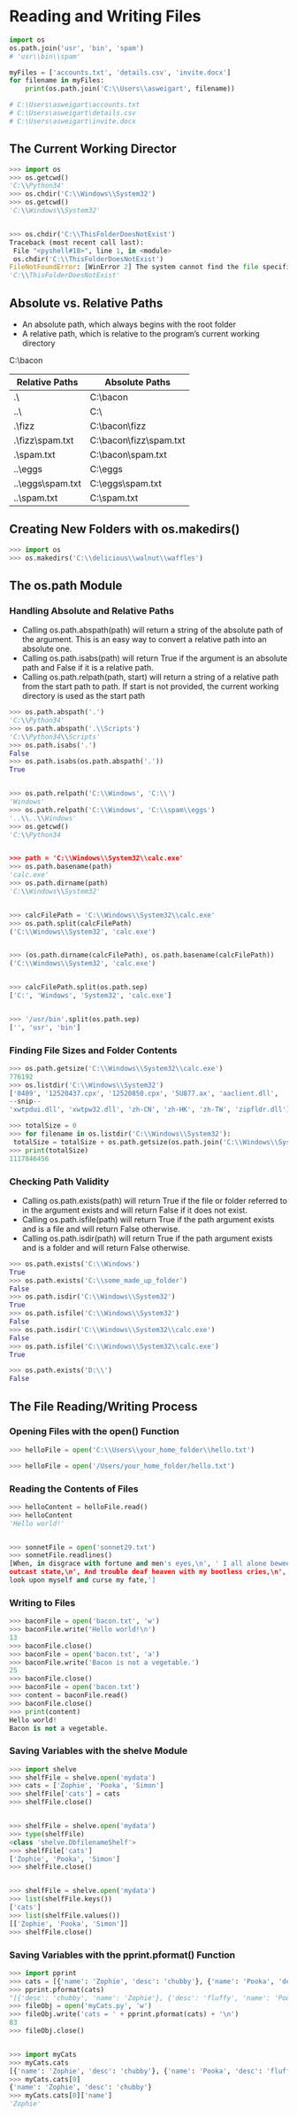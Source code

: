 # Reading and Writing Files

```python
import os
os.path.join('usr', 'bin', 'spam')
# 'usr\\bin\\spam'

myFiles = ['accounts.txt', 'details.csv', 'invite.docx']
for filename in myFiles:
    print(os.path.join('C:\\Users\\asweigart', filename))

# C:\Users\asweigart\accounts.txt
# C:\Users\asweigart\details.csv
# C:\Users\asweigart\invite.docx
```

## The Current Working Director

```python
>>> import os
>>> os.getcwd()
'C:\\Python34'
>>> os.chdir('C:\\Windows\\System32')
>>> os.getcwd()
'C:\\Windows\\System32'


>>> os.chdir('C:\\ThisFolderDoesNotExist')
Traceback (most recent call last):
 File "<pyshell#18>", line 1, in <module>
 os.chdir('C:\\ThisFolderDoesNotExist')
FileNotFoundError: [WinError 2] The system cannot find the file specified: 
'C:\\ThisFolderDoesNotExist'
```

## Absolute vs. Relative Paths

- An absolute path, which always begins with the root folder
- A relative path, which is relative to the program’s current working directory

C:\bacon

| Relative Paths | Absolute Paths |
|---|---|
| .\ | C:\bacon |
| ..\ | C:\ |
| .\fizz | C:\bacon\fizz |
| .\fizz\spam.txt | C:\bacon\fizz\spam.txt |
| .\spam.txt | C:\bacon\spam.txt |
| ..\eggs | C:\eggs |
| ..\eggs\spam.txt | C:\eggs\spam.txt |
| ..\spam.txt | C:\spam.txt |

## Creating New Folders with os.makedirs()

```python
>>> import os
>>> os.makedirs('C:\\delicious\\walnut\\waffles')
```

## The os.path Module

### Handling Absolute and Relative Paths

- Calling os.path.abspath(path) will return a string of the absolute path of the argument. This is an easy way to convert a relative path into an absolute one.
- Calling os.path.isabs(path) will return True if the argument is an absolute path and False if it is a relative path.
- Calling os.path.relpath(path, start) will return a string of a relative path from the start path to path. If start is not provided, the current working directory is used as the start path

```python
>>> os.path.abspath('.')
'C:\\Python34'
>>> os.path.abspath('.\\Scripts')
'C:\\Python34\\Scripts'
>>> os.path.isabs('.')
False
>>> os.path.isabs(os.path.abspath('.'))
True


>>> os.path.relpath('C:\\Windows', 'C:\\')
'Windows'
>>> os.path.relpath('C:\\Windows', 'C:\\spam\\eggs')
'..\\..\\Windows'
>>> os.getcwd()
'C:\\Python34


>>> path = 'C:\\Windows\\System32\\calc.exe'
>>> os.path.basename(path)
'calc.exe'
>>> os.path.dirname(path)
'C:\\Windows\\System32'


>>> calcFilePath = 'C:\\Windows\\System32\\calc.exe'
>>> os.path.split(calcFilePath)
('C:\\Windows\\System32', 'calc.exe')


>>> (os.path.dirname(calcFilePath), os.path.basename(calcFilePath))
('C:\\Windows\\System32', 'calc.exe')


>>> calcFilePath.split(os.path.sep)
['C:', 'Windows', 'System32', 'calc.exe']


>>> '/usr/bin'.split(os.path.sep)
['', 'usr', 'bin']
```



### Finding File Sizes and Folder Contents

```python
>>> os.path.getsize('C:\\Windows\\System32\\calc.exe')
776192
>>> os.listdir('C:\\Windows\\System32')
['0409', '12520437.cpx', '12520850.cpx', '5U877.ax', 'aaclient.dll',
--snip--
'xwtpdui.dll', 'xwtpw32.dll', 'zh-CN', 'zh-HK', 'zh-TW', 'zipfldr.dll']

>>> totalSize = 0
>>> for filename in os.listdir('C:\\Windows\\System32'):
 totalSize = totalSize + os.path.getsize(os.path.join('C:\\Windows\\System32', filename))
>>> print(totalSize)
1117846456

```

### Checking Path Validity

- Calling os.path.exists(path) will return True if the file or folder referred to in the argument exists and will return False if it does not exist.
- Calling os.path.isfile(path) will return True if the path argument exists and is a file and will return False otherwise.
- Calling os.path.isdir(path) will return True if the path argument exists and is a folder and will return False otherwise.

```python
>>> os.path.exists('C:\\Windows')
True
>>> os.path.exists('C:\\some_made_up_folder')
False
>>> os.path.isdir('C:\\Windows\\System32')
True
>>> os.path.isfile('C:\\Windows\\System32')
False
>>> os.path.isdir('C:\\Windows\\System32\\calc.exe')
False
>>> os.path.isfile('C:\\Windows\\System32\\calc.exe')
True

>>> os.path.exists('D:\\')
False
```

## The File Reading/Writing Process

### Opening Files with the open() Function

```python
>>> helloFile = open('C:\\Users\\your_home_folder\\hello.txt')

>>> helloFile = open('/Users/your_home_folder/hello.txt')
```

### Reading the Contents of Files

```python
>>> helloContent = helloFile.read()
>>> helloContent
'Hello world!'


>>> sonnetFile = open('sonnet29.txt')
>>> sonnetFile.readlines()
[When, in disgrace with fortune and men's eyes,\n', ' I all alone beweep my 
outcast state,\n', And trouble deaf heaven with my bootless cries,\n', And 
look upon myself and curse my fate,']
```

### Writing to Files

```python
>>> baconFile = open('bacon.txt', 'w') 
>>> baconFile.write('Hello world!\n')
13
>>> baconFile.close()
>>> baconFile = open('bacon.txt', 'a') 
>>> baconFile.write('Bacon is not a vegetable.')
25
>>> baconFile.close()
>>> baconFile = open('bacon.txt')
>>> content = baconFile.read()
>>> baconFile.close()
>>> print(content)
Hello world!
Bacon is not a vegetable.
```

### Saving Variables with the shelve Module

```python
>>> import shelve
>>> shelfFile = shelve.open('mydata')
>>> cats = ['Zophie', 'Pooka', 'Simon']
>>> shelfFile['cats'] = cats
>>> shelfFile.close()


>>> shelfFile = shelve.open('mydata')
>>> type(shelfFile) 
<class 'shelve.DbfilenameShelf'>
>>> shelfFile['cats']
['Zophie', 'Pooka', 'Simon']
>>> shelfFile.close()


>>> shelfFile = shelve.open('mydata')
>>> list(shelfFile.keys())
['cats']
>>> list(shelfFile.values())
[['Zophie', 'Pooka', 'Simon']]
>>> shelfFile.close()
```

### Saving Variables with the pprint.pformat() Function

```python
>>> import pprint
>>> cats = [{'name': 'Zophie', 'desc': 'chubby'}, {'name': 'Pooka', 'desc': 'fluffy'}]
>>> pprint.pformat(cats)
"[{'desc': 'chubby', 'name': 'Zophie'}, {'desc': 'fluffy', 'name': 'Pooka'}]"
>>> fileObj = open('myCats.py', 'w')
>>> fileObj.write('cats = ' + pprint.pformat(cats) + '\n')
83
>>> fileObj.close()


>>> import myCats
>>> myCats.cats
[{'name': 'Zophie', 'desc': 'chubby'}, {'name': 'Pooka', 'desc': 'fluffy'}]
>>> myCats.cats[0]
{'name': 'Zophie', 'desc': 'chubby'}
>>> myCats.cats[0]['name']
'Zophie'

```